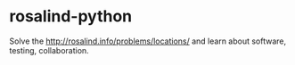# rosalind-python
Solve the http://rosalind.info/problems/locations/ and learn about software, testing, collaboration.
